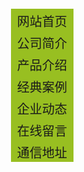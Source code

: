 <!DOCTYPE HTML PUBLIC “-//W3C//DTD HTML 4.01 Transitional//EN” “http://www.w3.org/TR/html4/loose.dtd”>
<html>
<head>
<meta http-equiv="Content-Type" content="text/html;charset=gb2312">
<title>VerticalNav</title>
<style>
body{
 	padding:0px; 
	margin:0px;
} 
#nav ul{
	list-style-type:none;
	
}
#nav ul a{
	text-decoration:none;
  display:block;
  width:100px;
  height:30px;
  text-align:center;
 padding-top:5px;
  font-family:KaiTi;
  font-size:20px;
}
a:link,a:visited{
    background-color:#98bf21;
}
a:hover,a:active{
	background-color:#7A991A;
}
</style>
</head>
<body>
<div id="nav">
<ul>
<li><a href="#shouye">网站首页</a></li>
<li><a href="#jianjie">公司简介</a></li>
<li><a href="#jieshao">产品介绍</a></li>
<li><a href="#anli">经典案例</a></li>
<li><a href="#dongtai">企业动态</a></li>
<li><a href="#liuyan">在线留言</a></li>
<li><a href="#dizhi">通信地址</a></li>
</div>
</body>
</html>
